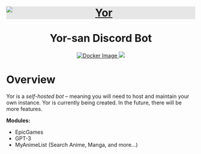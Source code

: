 <h1 align="center">
  <br>
  <a href="https://github.com/LynBean/Yor">
    <img 
         style="display: block;-webkit-user-select: none;margin: auto;cursor: zoom-in;background-color: hsl(0, 0%, 90%);transition: background-color 300ms;"
         src="https://lh3.googleusercontent.com/blogger_img_proxy/AHs97-nStAbox0Tv-VDgFgQw_5arj0yhrGRfCesLDS6RuYII80Xeb2rfbYvUGhxrnOBG6zRQV9le7tHsJ_HIoLASVXlbXrNlspPtkZD3av-3U8pN-WTczFzml0KGVQWUjXy7jpof9rI=w919-h516-p-k-no-nu"
         alt="Yor"
    />
  </a>
  <br>
  Yor-san Discord Bot
  <br>
</h1>

<p align="center">
  <a href="https://github.com/LynBean/Yor/pkgs/container/yor">
    <img src="https://github.com/LynBean/Yor/actions/workflows/docker-image.yml/badge.svg" alt="Docker Image">
  </a>
  <a href="http://makeapullrequest.com">
    <img src="https://img.shields.io/badge/PRs-welcome-brightgreen.svg">
  </a>
</p>

# Overview

Yor is a *self-hosted bot* – meaning you will need to host and maintain your own instance.
Yor is currently being created. In the future, there will be more features.

**Modules:**

- EpicGames
- GPT-3
- MyAnimeList (Search Anime, Manga, and more...)
